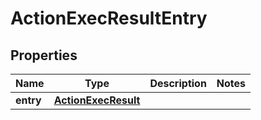 

# ActionExecResultEntry

## Properties

Name | Type | Description | Notes
------------ | ------------- | ------------- | -------------
**entry** | [**ActionExecResult**](ActionExecResult.md) |  | 



